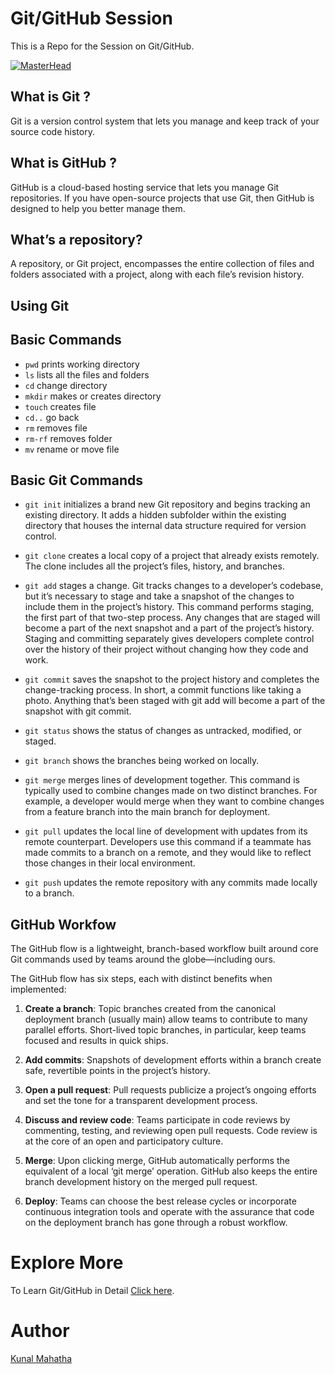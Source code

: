 # Git/GitHub Session
This is a Repo for the Session on Git/GitHub.

[![MasterHead](https://raw.githubusercontent.com/kunal-mahatha/git-session/master/banner.png)](https://username.github.io)

## What is Git ?
Git is a version control system that lets you manage and keep track of your source code history.

## What is GitHub ?
GitHub is a cloud-based hosting service that lets you manage Git repositories. If you have open-source projects that use Git, then GitHub is designed to help you better manage them.

## What’s a repository?
A repository, or Git project, encompasses the entire collection of files and folders associated with a project, along with each file’s revision history.

## Using Git
## Basic Commands
* `pwd` prints working directory
* `ls` lists all the files and folders
* `cd` change directory
* `mkdir` makes or creates directory
* `touch` creates file
* `cd..` go back
* `rm` removes file
* `rm-rf` removes folder
* `mv` rename or move file

## Basic Git Commands
- `git init` initializes a brand new Git repository and begins tracking an existing directory. It adds a hidden subfolder within the existing directory that houses the internal data structure required for version control.

- `git clone` creates a local copy of a project that already exists remotely. The clone includes all the project’s files, history, and branches.

- `git add` stages a change. Git tracks changes to a developer’s codebase, but it’s necessary to stage and take a snapshot of the changes to include them in the project’s history. This command performs staging, the first part of that two-step process. Any changes that are staged will become a part of the next snapshot and a part of the project’s history. Staging and committing separately gives developers complete control over the history of their project without changing how they code and work.

- `git commit` saves the snapshot to the project history and completes the change-tracking process. In short, a commit functions like taking a photo. Anything that’s been staged with git add will become a part of the snapshot with git commit.

- `git status` shows the status of changes as untracked, modified, or staged.

- `git branch` shows the branches being worked on locally.

- `git merge` merges lines of development together. This command is typically used to combine changes made on two distinct branches. For example, a developer would merge when they want to combine changes from a feature branch into the main branch for deployment.

- `git pull` updates the local line of development with updates from its remote counterpart. Developers use this command if a teammate has made commits to a branch on a remote, and they would like to reflect those changes in their local environment.

- `git push` updates the remote repository with any commits made locally to a branch.

## GitHub Workfow
The GitHub flow is a lightweight, branch-based workflow built around core Git commands used by teams around the globe—including ours.

The GitHub flow has six steps, each with distinct benefits when implemented:

1. **Create a branch**: Topic branches created from the canonical deployment branch (usually main) allow teams to contribute to many parallel efforts. Short-lived topic branches, in particular, keep teams focused and results in quick ships.

2. **Add commits**: Snapshots of development efforts within a branch create safe, revertible points in the project’s history.

3. **Open a pull request**: Pull requests publicize a project’s ongoing efforts and set the tone for a transparent development process.

4. **Discuss and review code**: Teams participate in code reviews by commenting, testing, and reviewing open pull requests. Code review is at the core of an open and participatory culture.

5. **Merge**: Upon clicking merge, GitHub automatically performs the equivalent of a local ‘git merge’ operation. GitHub also keeps the entire branch development history on the merged pull request.

6. **Deploy**: Teams can choose the best release cycles or incorporate continuous integration tools and operate with the assurance that code on the deployment branch has gone through a robust workflow.

# Explore More
To Learn Git/GitHub in Detail [Click here](https://classroom.udacity.com/courses/ud123). 

# Author
[Kunal Mahatha](https://github.com/kunal-mahatha)
